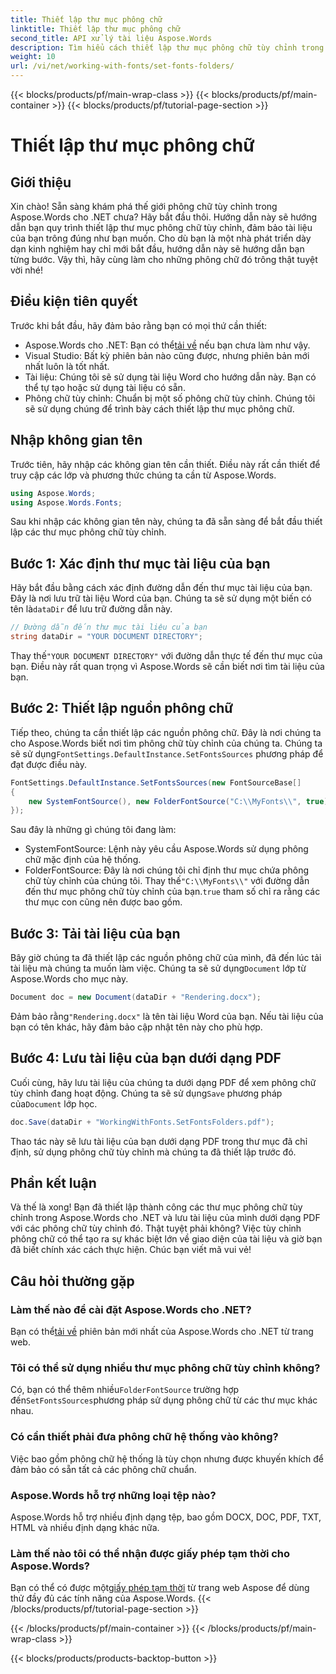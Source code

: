 ```yaml
---
title: Thiết lập thư mục phông chữ
linktitle: Thiết lập thư mục phông chữ
second_title: API xử lý tài liệu Aspose.Words
description: Tìm hiểu cách thiết lập thư mục phông chữ tùy chỉnh trong Aspose.Words cho .NET với hướng dẫn từng bước toàn diện này. Hoàn hảo cho các nhà phát triển muốn cải thiện phông chữ tài liệu.
weight: 10
url: /vi/net/working-with-fonts/set-fonts-folders/
---
```


{{< blocks/products/pf/main-wrap-class >}}
{{< blocks/products/pf/main-container >}}
{{< blocks/products/pf/tutorial-page-section >}}

# Thiết lập thư mục phông chữ

## Giới thiệu

Xin chào! Sẵn sàng khám phá thế giới phông chữ tùy chỉnh trong Aspose.Words cho .NET chưa? Hãy bắt đầu thôi. Hướng dẫn này sẽ hướng dẫn bạn quy trình thiết lập thư mục phông chữ tùy chỉnh, đảm bảo tài liệu của bạn trông đúng như bạn muốn. Cho dù bạn là một nhà phát triển dày dạn kinh nghiệm hay chỉ mới bắt đầu, hướng dẫn này sẽ hướng dẫn bạn từng bước. Vậy thì, hãy cùng làm cho những phông chữ đó trông thật tuyệt vời nhé!

## Điều kiện tiên quyết

Trước khi bắt đầu, hãy đảm bảo rằng bạn có mọi thứ cần thiết:

-  Aspose.Words cho .NET: Bạn có thể[tải về](https://releases.aspose.com/words/net/) nếu bạn chưa làm như vậy.
- Visual Studio: Bất kỳ phiên bản nào cũng được, nhưng phiên bản mới nhất luôn là tốt nhất.
- Tài liệu: Chúng tôi sẽ sử dụng tài liệu Word cho hướng dẫn này. Bạn có thể tự tạo hoặc sử dụng tài liệu có sẵn.
- Phông chữ tùy chỉnh: Chuẩn bị một số phông chữ tùy chỉnh. Chúng tôi sẽ sử dụng chúng để trình bày cách thiết lập thư mục phông chữ.

## Nhập không gian tên

Trước tiên, hãy nhập các không gian tên cần thiết. Điều này rất cần thiết để truy cập các lớp và phương thức chúng ta cần từ Aspose.Words.

```csharp
using Aspose.Words;
using Aspose.Words.Fonts;
```

Sau khi nhập các không gian tên này, chúng ta đã sẵn sàng để bắt đầu thiết lập các thư mục phông chữ tùy chỉnh.

## Bước 1: Xác định thư mục tài liệu của bạn

 Hãy bắt đầu bằng cách xác định đường dẫn đến thư mục tài liệu của bạn. Đây là nơi lưu trữ tài liệu Word của bạn. Chúng ta sẽ sử dụng một biến có tên là`dataDir` để lưu trữ đường dẫn này.

```csharp
// Đường dẫn đến thư mục tài liệu của bạn
string dataDir = "YOUR DOCUMENT DIRECTORY";
```

 Thay thế`"YOUR DOCUMENT DIRECTORY"` với đường dẫn thực tế đến thư mục của bạn. Điều này rất quan trọng vì Aspose.Words sẽ cần biết nơi tìm tài liệu của bạn.

## Bước 2: Thiết lập nguồn phông chữ

 Tiếp theo, chúng ta cần thiết lập các nguồn phông chữ. Đây là nơi chúng ta cho Aspose.Words biết nơi tìm phông chữ tùy chỉnh của chúng ta. Chúng ta sẽ sử dụng`FontSettings.DefaultInstance.SetFontsSources` phương pháp để đạt được điều này.

```csharp
FontSettings.DefaultInstance.SetFontsSources(new FontSourceBase[]
{
	new SystemFontSource(), new FolderFontSource("C:\\MyFonts\\", true)
});
```

Sau đây là những gì chúng tôi đang làm:

- SystemFontSource: Lệnh này yêu cầu Aspose.Words sử dụng phông chữ mặc định của hệ thống.
-  FolderFontSource: Đây là nơi chúng tôi chỉ định thư mục chứa phông chữ tùy chỉnh của chúng tôi. Thay thế`"C:\\MyFonts\\"` với đường dẫn đến thư mục phông chữ tùy chỉnh của bạn.`true` tham số chỉ ra rằng các thư mục con cũng nên được bao gồm.

## Bước 3: Tải tài liệu của bạn

Bây giờ chúng ta đã thiết lập các nguồn phông chữ của mình, đã đến lúc tải tài liệu mà chúng ta muốn làm việc. Chúng ta sẽ sử dụng`Document` lớp từ Aspose.Words cho mục này.

```csharp
Document doc = new Document(dataDir + "Rendering.docx");
```

 Đảm bảo rằng`"Rendering.docx"` là tên tài liệu Word của bạn. Nếu tài liệu của bạn có tên khác, hãy đảm bảo cập nhật tên này cho phù hợp.

## Bước 4: Lưu tài liệu của bạn dưới dạng PDF

 Cuối cùng, hãy lưu tài liệu của chúng ta dưới dạng PDF để xem phông chữ tùy chỉnh đang hoạt động. Chúng ta sẽ sử dụng`Save` phương pháp của`Document` lớp học.

```csharp
doc.Save(dataDir + "WorkingWithFonts.SetFontsFolders.pdf");
```

Thao tác này sẽ lưu tài liệu của bạn dưới dạng PDF trong thư mục đã chỉ định, sử dụng phông chữ tùy chỉnh mà chúng ta đã thiết lập trước đó.

## Phần kết luận

Và thế là xong! Bạn đã thiết lập thành công các thư mục phông chữ tùy chỉnh trong Aspose.Words cho .NET và lưu tài liệu của mình dưới dạng PDF với các phông chữ tùy chỉnh đó. Thật tuyệt phải không? Việc tùy chỉnh phông chữ có thể tạo ra sự khác biệt lớn về giao diện của tài liệu và giờ bạn đã biết chính xác cách thực hiện. Chúc bạn viết mã vui vẻ!

## Câu hỏi thường gặp

### Làm thế nào để cài đặt Aspose.Words cho .NET?

 Bạn có thể[tải về](https://releases.aspose.com/words/net/) phiên bản mới nhất của Aspose.Words cho .NET từ trang web.

### Tôi có thể sử dụng nhiều thư mục phông chữ tùy chỉnh không?

 Có, bạn có thể thêm nhiều`FolderFontSource` trường hợp đến`SetFontsSources`phương pháp sử dụng phông chữ từ các thư mục khác nhau.

### Có cần thiết phải đưa phông chữ hệ thống vào không?

Việc bao gồm phông chữ hệ thống là tùy chọn nhưng được khuyến khích để đảm bảo có sẵn tất cả các phông chữ chuẩn.

### Aspose.Words hỗ trợ những loại tệp nào?

Aspose.Words hỗ trợ nhiều định dạng tệp, bao gồm DOCX, DOC, PDF, TXT, HTML và nhiều định dạng khác nữa.

### Làm thế nào tôi có thể nhận được giấy phép tạm thời cho Aspose.Words?

 Bạn có thể có được một[giấy phép tạm thời](https://purchase.aspose.com/temporary-license/) từ trang web Aspose để dùng thử đầy đủ các tính năng của Aspose.Words.
{{< /blocks/products/pf/tutorial-page-section >}}

{{< /blocks/products/pf/main-container >}}
{{< /blocks/products/pf/main-wrap-class >}}

{{< blocks/products/products-backtop-button >}}
